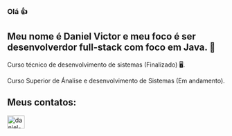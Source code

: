 ### Olá 👍
## Meu nome é Daniel Victor e meu foco é ser desenvolverdor full-stack com foco em Java. 👀
 Curso técnico de desenvolvimento de sistemas (Finalizado) 🖥️.  
 
 Curso Superior de Ánalise e desenvolvimento de Sistemas (Em andamento).

## Meus contatos:
<a href = "https://www.linkedin.com/in/daniel-victor-3a655220a/" targer="_blank">
<img aling="center" alt="daniel-linkedin" height="30" width="40" src="https://cdn.jsdelivr.net/gh/devicons/devicon/icons/linkedin/linkedin-original.svg" style="max-width:100%;">
